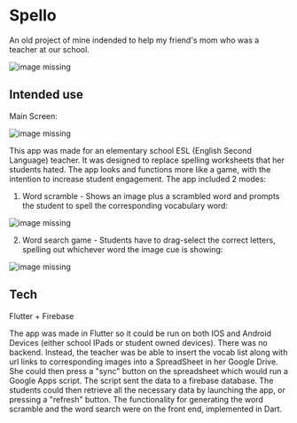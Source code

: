 # Spello

An old project of mine indended to help my friend's mom who was a teacher at our school.

![image missing](https://github.com/AndonisD/Spello/blob/main/images/Image%20E1_%20Client%20testing%20the%20product%20(1).jpg?raw=true)

## Intended use

Main Screen:

![image missing](https://github.com/AndonisD/Spello/blob/main/images/main_screen.jpg)

This app was made for an elementary school ESL (English Second Language) teacher. It was designed to replace spelling worksheets that her students hated. The app looks and functions more like a game, with the intention to increase student engagement. The app included 2 modes:

1. Word scramble - Shows an image plus a scrambled word and prompts the student to spell the corresponding vocabulary word:

![image missing](https://github.com/AndonisD/Spello/blob/main/images/scramble.jpg)

2. Word search game - Students have to drag-select the correct letters, spelling out whichever word the image cue is showing:

![image missing](https://github.com/AndonisD/Spello/blob/main/images/word_search.jpg)

## Tech

Flutter + Firebase

The app was made in Flutter so it could be run on both IOS and Android Devices (either school IPads or student owned devices). There was no backend. Instead, the teacher was be able to insert the vocab list along with url links to corresponding images into a SpreadSheet in her Google Drive. She could then press a "sync" button on the spreadsheet which would run a Google Apps script. The script sent the data to a firebase database. The students could then retrieve all the necessary data by launching the app, or pressing a "refresh" button. The functionality for generating the word scramble and the word search were on the front end, implemented in Dart. 


